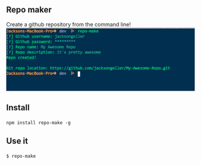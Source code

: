 Repo maker
---------------

Create a github repository from the command line!
![Alt text](screenshot.png "Super Awesome Screen Shot")

Install
---------------
`npm install repo-make -g`

Use it
---------------
`$ repo-make`